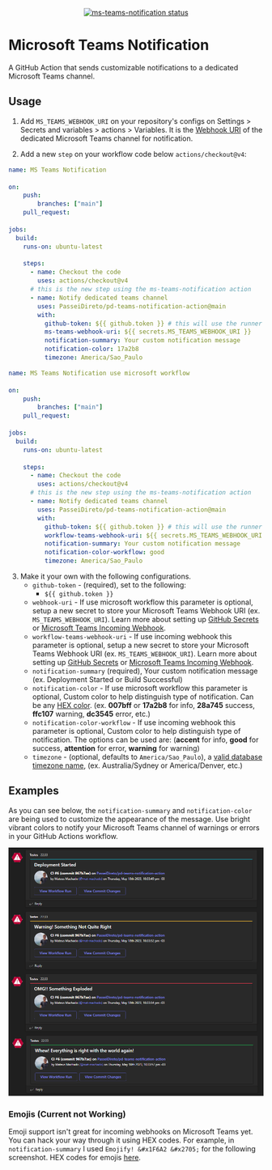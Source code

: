 <p align="center">
  <a href="https://github.com/PasseiDireto/pd-teams-notification-action/actions"><img alt="ms-teams-notification status" src="https://github.com/PasseiDireto/pd-teams-notification-action/workflows/Build%20&%20Test/badge.svg"></a>
</p>

# Microsoft Teams Notification 
A GitHub Action that sends customizable notifications to a dedicated Microsoft Teams channel.

## Usage
1. Add `MS_TEAMS_WEBHOOK_URI` on your repository's configs on Settings > Secrets and variables > actions > Variables. It is the [Webhook URI](https://docs.microsoft.com/en-us/microsoftteams/platform/webhooks-and-connectors/how-to/add-incoming-webhook) of the dedicated Microsoft Teams channel for notification.

2) Add a new `step` on your workflow code below `actions/checkout@v4`:

```yaml
name: MS Teams Notification

on:
    push:
        branches: ["main"]
    pull_request:

jobs:
  build:
    runs-on: ubuntu-latest

    steps:
      - name: Checkout the code
        uses: actions/checkout@v4
      # this is the new step using the ms-teams-notification action
      - name: Notify dedicated teams channel
        uses: PasseiDireto/pd-teams-notification-action@main
        with:
          github-token: ${{ github.token }} # this will use the runner's token.
          ms-teams-webhook-uri: ${{ secrets.MS_TEAMS_WEBHOOK_URI }}
          notification-summary: Your custom notification message 
          notification-color: 17a2b8
          timezone: America/Sao_Paulo
```

```yaml
name: MS Teams Notification use microsoft workflow

on:
    push:
        branches: ["main"]
    pull_request:

jobs:
  build:
    runs-on: ubuntu-latest

    steps:
      - name: Checkout the code
        uses: actions/checkout@v4
      # this is the new step using the ms-teams-notification action
      - name: Notify dedicated teams channel
        uses: PasseiDireto/pd-teams-notification-action@main
        with:
          github-token: ${{ github.token }} # this will use the runner's token.
          workflow-teams-webhook-uri: ${{ secrets.MS_TEAMS_WEBHOOK_URI }}
          notification-summary: Your custom notification message 
          notification-color-workflow: good
          timezone: America/Sao_Paulo
```

3. Make it your own with the following configurations.
   - `github-token` - (required), set to the following:
     - `${{ github.token }}`
   - `webhook-uri` - If use microsoft workflow this parameter is optional, setup a new secret to store your Microsoft Teams Webhook URI (ex. `MS_TEAMS_WEBHOOK_URI`). Learn more about setting up [GitHub Secrets](https://help.github.com/en/actions/configuring-and-managing-workflows/creating-and-storing-encrypted-secrets) or [Microsoft Teams Incoming Webhook](https://docs.microsoft.com/en-us/microsoftteams/platform/webhooks-and-connectors/how-to/add-incoming-webhook).
   - `workflow-teams-webhook-uri` - If use incoming webhook this parameter is optional, setup a new secret to store your Microsoft Teams Webhook URI (ex. `MS_TEAMS_WEBHOOK_URI`). Learn more about setting up [GitHub Secrets](https://help.github.com/en/actions/configuring-and-managing-workflows/creating-and-storing-encrypted-secrets) or [Microsoft Teams Incoming Webhook](https://docs.microsoft.com/en-us/microsoftteams/platform/webhooks-and-connectors/how-to/add-incoming-webhook).
   - `notification-summary` (required), Your custom notification message (ex. Deployment Started or Build Successful)
   - `notification-color` - If use microsoft workflow this parameter is optional, Custom color to help distinguish type of notification. Can be any [HEX color](https://html-color.codes/). (ex. **007bff** or **17a2b8** for info, **28a745** success, **ffc107** warning, **dc3545** error, etc.)
   - `notification-color-workflow` - If use incoming webhook this parameter is optional, Custom color to help distinguish type of notification. The options can be used are: (**accent**  for info, **good** for success, **attention** for error, **warning** for warning)
   - `timezone` - (optional, defaults to `America/Sao_Paulo`), a [valid database timezone name](https://en.wikipedia.org/wiki/List_of_tz_database_time_zones), (ex. Australia/Sydney or America/Denver, etc.)

## Examples
As you can see below, the `notification-summary` and `notification-color` are being used to customize the appearance of the message. Use bright vibrant colors to notify your Microsoft Teams channel of warnings or errors in your GitHub Actions workflow.

<p align="center">
<img src="notifications-screenshot.png">
</p>

### Emojis (Current not Working)
Emoji support isn't great for incoming webhooks on Microsoft Teams yet. You can hack your way through it using HEX codes. For example, in `notification-summary` I used `Emojify! &#x1F6A2​​ &#x2705;` for the following screenshot. HEX codes for emojis [here](https://apps.timwhitlock.info/emoji/tables/unicode).
